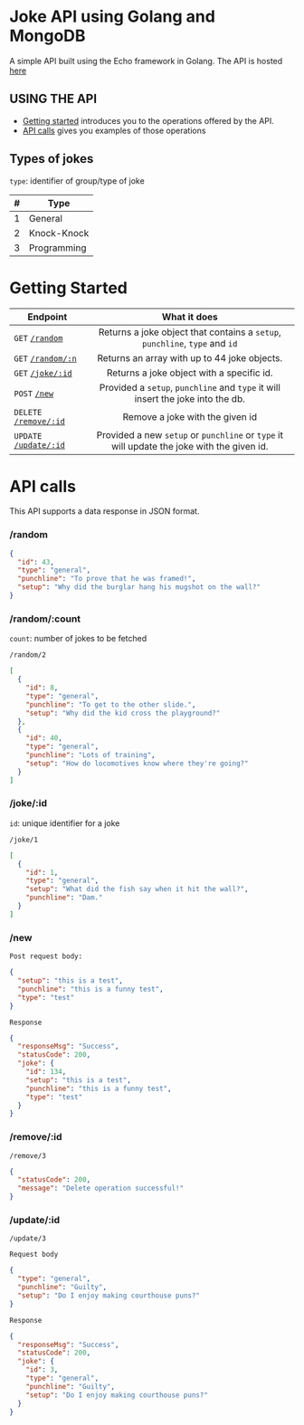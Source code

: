 # Joke API using Golang and MongoDB

A simple API built using the Echo framework in Golang.
The API is hosted [here](https://go-joke-api.herokuapp.com/random)

## USING THE API

- [Getting started](#getting-started) introduces you to the operations offered by the API.
- [API calls](#api-calls) gives you examples of those operations

## Types of jokes

`type`: identifier of group/type of joke

| #   | Type        |
| --- | ----------- |
| 1   | General     |
| 2   | Knock-Knock |
| 3   | Programming |

# Getting Started

| Endpoint                                  |                                        What it does                                        |
| ----------------------------------------- | :----------------------------------------------------------------------------------------: |
| `GET` [`/random`](#randomjokes)           |        Returns a joke object that contains a `setup`, `punchline`, `type` and `id`         |
| `GET` [`/random/:n`](#randomjokescount)   |                        Returns an array with up to 44 joke objects.                        |
| `GET` [`/joke/:id`](#jokesid)             |                         Returns a joke object with a specific id.                          |
| `POST` [`/new`](#jokescreate)             |      Provided a `setup`, `punchline` and `type` it will insert the joke into the db.       |
| `DELETE` [`/remove/:id`](#jokeremoveid)   |                              Remove a joke with the given id                               |
| `UPDATE` [`/update/:id`](#randomtypetype) | Provided a new `setup` or `punchline` or `type` it will update the joke with the given id. |

# API calls

This API supports a data response in JSON format.

### /random

```json
{
  "id": 43,
  "type": "general",
  "punchline": "To prove that he was framed!",
  "setup": "Why did the burglar hang his mugshot on the wall?"
}
```

### /random/:count

`count`: number of jokes to be fetched

`/random/2`

```json
[
  {
    "id": 8,
    "type": "general",
    "punchline": "To get to the other slide.",
    "setup": "Why did the kid cross the playground?"
  },
  {
    "id": 40,
    "type": "general",
    "punchline": "Lots of training",
    "setup": "How do locomotives know where they're going?"
  }
]
```

### /joke/:id

`id`: unique identifier for a joke

`/joke/1`

```json
[
  {
    "id": 1,
    "type": "general",
    "setup": "What did the fish say when it hit the wall?",
    "punchline": "Dam."
  }
]
```

### /new

`Post request body:`

```json
{
  "setup": "this is a test",
  "punchline": "this is a funny test",
  "type": "test"
}
```

`Response`

```json
{
  "responseMsg": "Success",
  "statusCode": 200,
  "joke": {
    "id": 134,
    "setup": "this is a test",
    "punchline": "this is a funny test",
    "type": "test"
  }
}
```

### /remove/:id

`/remove/3`

```json
{
  "statusCode": 200,
  "message": "Delete operation successful!"
}
```

### /update/:id

`/update/3`

`Request body`

```json
{
  "type": "general",
  "punchline": "Guilty",
  "setup": "Do I enjoy making courthouse puns?"
}
```

`Response`

```json
{
  "responseMsg": "Success",
  "statusCode": 200,
  "joke": {
    "id": 3,
    "type": "general",
    "punchline": "Guilty",
    "setup": "Do I enjoy making courthouse puns?"
  }
}
```
